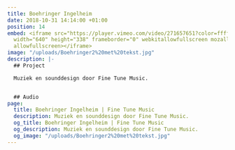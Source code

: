 ```yaml
---
title: Boehringer Ingelheim
date: 2018-10-31 14:14:00 +01:00
position: 14
embed: <iframe src="https://player.vimeo.com/video/271657651?color=ffffff&title=0&byline=0&portrait=0"
  width="640" height="338" frameborder="0" webkitallowfullscreen mozallowfullscreen
  allowfullscreen></iframe>
image: "/uploads/Boehringer2%20met%20tekst.jpg"
description: |-
  ## Project

  Muziek en sounddesign door Fine Tune Music.


  ## Audio
page:
  title: Boehringer Ingelheim | Fine Tune Music
  description: Muziek en sounddesign door Fine Tune Music.
  og_title: Boehringer Ingelheim | Fine Tune Music
  og_description: Muziek en sounddesign door Fine Tune Music.
  og_image: "/uploads/Boehringer2%20met%20tekst.jpg"
---
```



